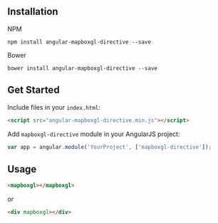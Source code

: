 ## Installation

NPM
```shell
npm install angular-mapboxgl-directive --save
```

Bower
```shell
bower install angular-mapboxgl-directive --save
```

## Get Started

Include files in your `index.html`:
```html
<script src="angular-mapboxgl-directive.min.js"></script>
```

Add `mapboxgl-directive` module in your AngularJS project:
```javascript
var app = angular.module('YourProject', ['mapboxgl-directive']);
```

## Usage

```html
<mapboxgl></mapboxgl>
```
or
```html
<div mapboxgl></div>
```
